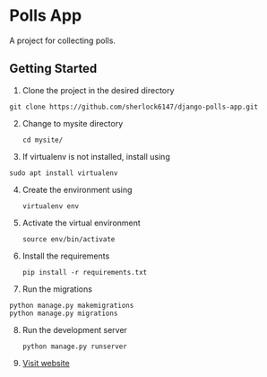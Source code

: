 # Polls App
A project for collecting polls.

## Getting Started

1. Clone the project in the desired directory
```
git clone https://github.com/sherlock6147/django-polls-app.git
```

2. Change to mysite directory 
   ```
   cd mysite/
   ```

3. If virtualenv is not installed, install using
  ```
  sudo apt install virtualenv
  ```
4. Create the environment using 
   ```
   virtualenv env
   ```

5. Activate the virtual environment
   ```
   source env/bin/activate
   ```

6. Install the requirements
    ```
    pip install -r requirements.txt
    ```
7.  Run the migrations
   ```
   python manage.py makemigrations
   python manage.py migrations
   ```
8. Run the development server
   ```
   python manage.py runserver 
   ```

9. [Visit website](http://localhost/8000/polls)